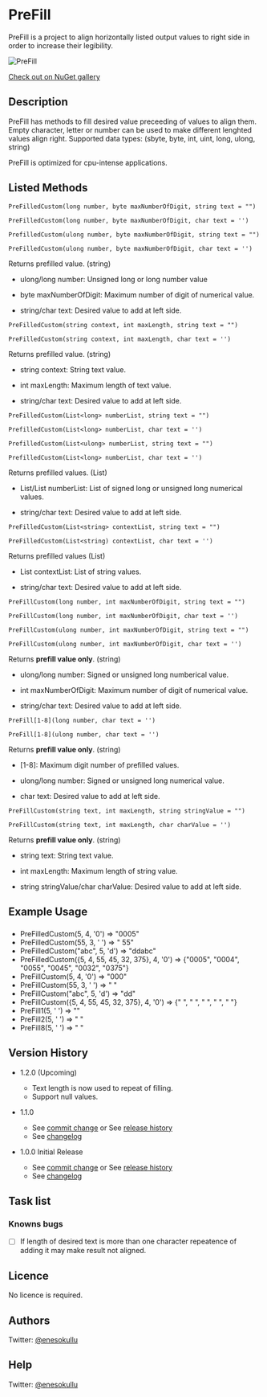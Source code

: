 # PreFill

PreFill is a project to align horizontally listed output values to right side in order to increase their legibility.

![PreFill](https://repository-images.githubusercontent.com/575382775/fe896835-417e-442f-9544-a3df8a4ac154)

[Check out on NuGet gallery](https://www.nuget.org/packages/PreFill/)

## Description

PreFill has methods to fill desired value preceeding of values to align them. Empty character, letter or number can be used to make different lenghted values align right. Supported data types: (sbyte, byte, int, uint, long, ulong, string)

PreFill is optimized for cpu-intense applications.

## Listed Methods

```
PreFilledCustom(long number, byte maxNumberOfDigit, string text = "")
```
```
PreFilledCustom(long number, byte maxNumberOfDigit, char text = '')
```
```
PrefilledCustom(ulong number, byte maxNumberOfDigit, string text = "")
```
```
PreFilledCustom(ulong number, byte maxNumberOfDigit, char text = '')
```

Returns prefilled value. (string)

* ulong/long number: Unsigned long or long number value

* byte maxNumberOfDigit: Maximum number of digit of numerical value.

* string/char text: Desired value to add at left side.

```
PreFilledCustom(string context, int maxLength, string text = "")
```
```
PreFilledCustom(string context, int maxLength, char text = '')
```
Returns prefilled value. (string)

* string context: String text value.

* int maxLength: Maximum length of text value.

* string/char text: Desired value to add at left side.

```
PreFilledCustom(List<long> numberList, string text = "")
```
```
PrefilledCustom(List<long> numberList, char text = '')
```
```
PrefilledCustom(List<ulong> numberList, string text = "")
```
```
PrefilledCustom(List<long> numberList, char text = '')
```

Returns prefilled values. (List<string>)

* List<long>/List<ulong> numberList: List of signed long or unsigned long numerical values.
 
* string/char text: Desired value to add at left side.

```
PreFilledCustom(List<string> contextList, string text = "")
```
```
PreFilledCustom(List<string) contextList, char text = '')
```

Returns prefilled values (List<string>)

* List<string> contextList: List of string values.

* string/char text: Desired value to add at left side.

```
PreFillCustom(long number, int maxNumberOfDigit, string text = "")
```
```
PreFillCustom(long number, int maxNumberOfDigit, char text = '')
```
```
PreFillCustom(ulong number, int maxNumberOfDigit, string text = "")
```
```
PreFillCustom(ulong number, int maxNumberOfDigit, char text = '')
```

Returns **prefill value only**. (string)

* ulong/long number: Signed or unsigned long numberical value.

* int maxNumberOfDigit: Maximum number of digit of numerical value.

* string/char text: Desired value to add at left side.

```
PreFill[1-8](long number, char text = '')
```
```
PreFill[1-8](ulong number, char text = '')
```

Returns **prefill value only**. (string)

* [1-8]: Maximum digit number of prefilled values.

* ulong/long number: Signed or unsigned long numerical value.

* char text: Desired value to add at left side.

```
PreFillCustom(string text, int maxLength, string stringValue = "")
```
```
PreFillCustom(string text, int maxLength, char charValue = '')
```

Returns **prefill value only**. (string)

* string text: String text value.

* int maxLength: Maximum length of string value.

* string stringValue/char charValue: Desired value to add at left side.

## Example Usage

###

* PreFilledCustom(5, 4, '0') => "0005"
* PreFilledCustom(55, 3, ' ') => "  55"
* PreFilledCustom("abc", 5, 'd') => "ddabc"
* PreFilledCustom({5, 4, 55, 45, 32, 375}, 4, '0') => {"0005", "0004", "0055", "0045", "0032", "0375"}
* PreFillCustom(5, 4, '0') => "000"
* PreFillCustom(55, 3, ' ') => " "
* PreFillCustom("abc", 5, 'd') => "dd"
* PreFillCustom({5, 4, 55, 45, 32, 375}, 4, '0') => {"   ", "   ", "  ", "  ", " "}
* PreFill1(5, ' ') => ""
* PreFill2(5, ' ') => " "
* PreFill8(5, ' ') => "       "

## Version History

* 1.2.0 (Upcoming)
  * Text length is now used to repeat of filling.
  * Support null values.
  
* 1.1.0
  * See [commit change](https://github.com/meokullu/PreFill/commits/master) or See [release history](https://github.com/meokullu/PreFill/releases)
  * See [changelog](https://github.com/meokullu/PreFill/blob/master/CHANGELOG.md)

* 1.0.0 Initial Release
  * See [commit change](https://github.com/meokullu/PreFill/commits/master) or See [release history](https://github.com/meokullu/PreFill/releases)
  * See [changelog](https://github.com/meokullu/PreFill/blob/master/CHANGELOG.md)
  
## Task list

### Knowns bugs ###
- [ ] If length of desired text is more than one character repeatence of adding it may make result not aligned.

## Licence
No licence is required.

## Authors
Twitter: [@enesokullu](https://twitter.com/EnesOkullu)

## Help
Twitter: [@enesokullu](https://twitter.com/EnesOkullu)
